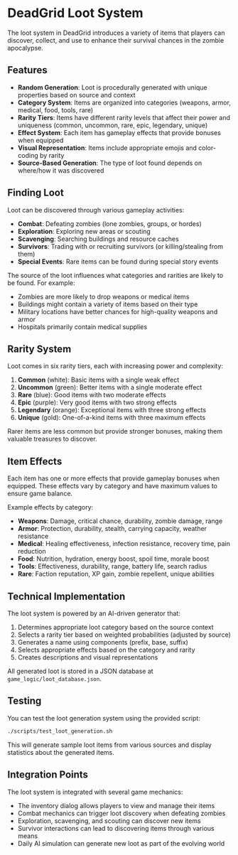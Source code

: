 # DeadGrid Loot System

The loot system in DeadGrid introduces a variety of items that players can discover, collect, and use to enhance their survival chances in the zombie apocalypse.

## Features

- **Random Generation**: Loot is procedurally generated with unique properties based on source and context
- **Category System**: Items are organized into categories (weapons, armor, medical, food, tools, rare)
- **Rarity Tiers**: Items have different rarity levels that affect their power and uniqueness (common, uncommon, rare, epic, legendary, unique)
- **Effect System**: Each item has gameplay effects that provide bonuses when equipped
- **Visual Representation**: Items include appropriate emojis and color-coding by rarity
- **Source-Based Generation**: The type of loot found depends on where/how it was discovered

## Finding Loot

Loot can be discovered through various gameplay activities:

- **Combat**: Defeating zombies (lone zombies, groups, or hordes)
- **Exploration**: Exploring new areas or scouting
- **Scavenging**: Searching buildings and resource caches
- **Survivors**: Trading with or recruiting survivors (or killing/stealing from them)
- **Special Events**: Rare items can be found during special story events

The source of the loot influences what categories and rarities are likely to be found. For example:
- Zombies are more likely to drop weapons or medical items
- Buildings might contain a variety of items based on their type
- Military locations have better chances for high-quality weapons and armor
- Hospitals primarily contain medical supplies

## Rarity System

Loot comes in six rarity tiers, each with increasing power and complexity:

1. **Common** (white): Basic items with a single weak effect
2. **Uncommon** (green): Better items with a single moderate effect
3. **Rare** (blue): Good items with two moderate effects
4. **Epic** (purple): Very good items with two strong effects
5. **Legendary** (orange): Exceptional items with three strong effects
6. **Unique** (gold): One-of-a-kind items with three maximum effects

Rarer items are less common but provide stronger bonuses, making them valuable treasures to discover.

## Item Effects

Each item has one or more effects that provide gameplay bonuses when equipped. These effects vary by category and have maximum values to ensure game balance.

Example effects by category:
- **Weapons**: Damage, critical chance, durability, zombie damage, range
- **Armor**: Protection, durability, stealth, carrying capacity, weather resistance
- **Medical**: Healing effectiveness, infection resistance, recovery time, pain reduction
- **Food**: Nutrition, hydration, energy boost, spoil time, morale boost
- **Tools**: Effectiveness, durability, range, battery life, search radius
- **Rare**: Faction reputation, XP gain, zombie repellent, unique abilities

## Technical Implementation

The loot system is powered by an AI-driven generator that:

1. Determines appropriate loot category based on the source context
2. Selects a rarity tier based on weighted probabilities (adjusted by source)
3. Generates a name using components (prefix, base, suffix)
4. Selects appropriate effects based on the category and rarity
5. Creates descriptions and visual representations

All generated loot is stored in a JSON database at `game_logic/loot_database.json`.

## Testing

You can test the loot generation system using the provided script:

```bash
./scripts/test_loot_generation.sh
```

This will generate sample loot items from various sources and display statistics about the generated items.

## Integration Points

The loot system is integrated with several game mechanics:

- The inventory dialog allows players to view and manage their items
- Combat mechanics can trigger loot discovery when defeating zombies
- Exploration, scavenging, and scouting can discover new items
- Survivor interactions can lead to discovering items through various means
- Daily AI simulation can generate new loot as part of the evolving world 